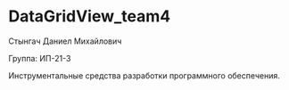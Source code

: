 # DataGridView_team4

Стынгач Даниел Михайлович

Группа: ИП-21-3

Инструментальные средства разработки программного обеспечения.

